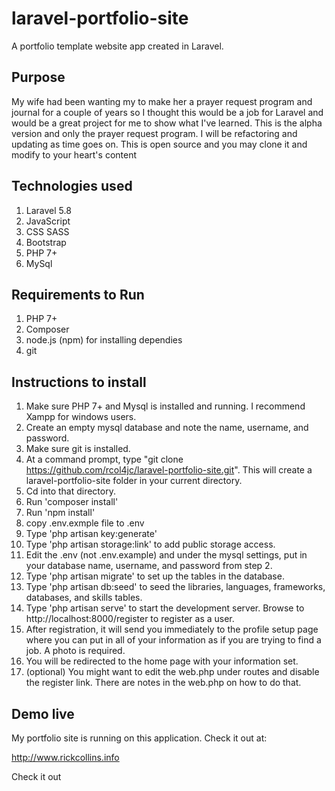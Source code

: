 # laravel-portfolio-site
A portfolio template website app created in Laravel. 

## Purpose
My wife had been wanting my to make her a prayer request program and journal for a couple of years so I thought this would be a job for 
Laravel and would be a great project for me to show what I've learned. This is the alpha version and only the prayer request program. I will be refactoring and updating as time goes on. This is open
source and you may clone it and modify to your heart's content

## Technologies used

1. Laravel 5.8
2. JavaScript 
3. CSS SASS
4. Bootstrap
5. PHP 7+
6. MySql

## Requirements to Run

1. PHP 7+
2. Composer
3. node.js (npm) for installing dependies
4. git

## Instructions to install

1. Make sure PHP 7+ and Mysql is installed and running. I recommend Xampp for windows users.
2. Create an empty mysql database and note the name, username, and password.
3. Make sure git is installed. 
4. At a command prompt, type "git clone https://github.com/rcol4jc/laravel-portfolio-site.git". This will create a laravel-portfolio-site folder in your current directory.
5. Cd into that directory.
6. Run 'composer install'
7. Run 'npm install'
8. copy .env.exmple file to .env
9. Type 'php artisan key:generate'
10. Type 'php artisan storage:link' to add public storage access.
11. Edit the .env (not .env.example) and under the mysql settings, put in your database name, username, and password from step 2.
12. Type 'php artisan migrate' to set up the tables in the database.
13. Type 'php artisan db:seed' to seed the libraries, languages, frameworks, databases, and skills tables.
14. Type 'php artisan serve' to start the development server. Browse to http://localhost:8000/register to register as a user.
15. After registration, it will send you immediately to the profile setup page where you can put in all of your information as if you are trying to find a job. A photo is required.
16. You will be redirected to the home page with your information set.
17. (optional) You might want to edit the web.php under routes and disable the register link. There are notes in the web.php on how to do that.


## Demo live

My portfolio site is running on this application. Check it out at: 

http://www.rickcollins.info

Check it out
